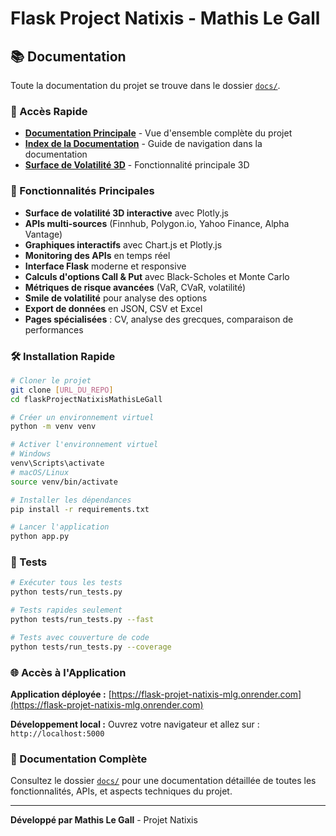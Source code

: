 # Flask Project Natixis - Mathis Le Gall

## 📚 Documentation

Toute la documentation du projet se trouve dans le dossier [`docs/`](docs/).

### 🚀 Accès Rapide

- **[Documentation Principale](docs/README_PRINCIPAL.md)** - Vue d'ensemble complète du projet
- **[Index de la Documentation](docs/INDEX.md)** - Guide de navigation dans la documentation
- **[Surface de Volatilité 3D](docs/README_3D_VOLATILITY_SURFACE.md)** - Fonctionnalité principale 3D

### 🎯 Fonctionnalités Principales

- **Surface de volatilité 3D interactive** avec Plotly.js
- **APIs multi-sources** (Finnhub, Polygon.io, Yahoo Finance, Alpha Vantage)
- **Graphiques interactifs** avec Chart.js et Plotly.js
- **Monitoring des APIs** en temps réel
- **Interface Flask** moderne et responsive
- **Calculs d'options Call & Put** avec Black-Scholes et Monte Carlo
- **Métriques de risque avancées** (VaR, CVaR, volatilité)
- **Smile de volatilité** pour analyse des options
- **Export de données** en JSON, CSV et Excel
- **Pages spécialisées** : CV, analyse des grecques, comparaison de performances

### 🛠️ Installation Rapide

```bash
# Cloner le projet
git clone [URL_DU_REPO]
cd flaskProjectNatixisMathisLeGall

# Créer un environnement virtuel
python -m venv venv

# Activer l'environnement virtuel
# Windows
venv\Scripts\activate
# macOS/Linux
source venv/bin/activate

# Installer les dépendances
pip install -r requirements.txt

# Lancer l'application
python app.py
```

### 🧪 Tests

```bash
# Exécuter tous les tests
python tests/run_tests.py

# Tests rapides seulement
python tests/run_tests.py --fast

# Tests avec couverture de code
python tests/run_tests.py --coverage
```

### 🌐 Accès à l'Application

**Application déployée :** [https://flask-projet-natixis-mlg.onrender.com](https://flask-projet-natixis-mlg.onrender.com)

**Développement local :** Ouvrez votre navigateur et allez sur : `http://localhost:5000`

### 📖 Documentation Complète

Consultez le dossier [`docs/`](docs/) pour une documentation détaillée de toutes les fonctionnalités, APIs, et aspects techniques du projet.

---

**Développé par Mathis Le Gall** - Projet Natixis
